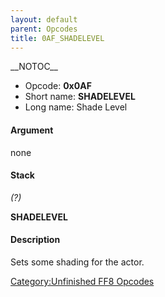 ```yaml
---
layout: default
parent: Opcodes
title: 0AF_SHADELEVEL
---
```


\_\_NOTOC\_\_

-   Opcode: **0x0AF**
-   Short name: **SHADELEVEL**
-   Long name: Shade Level

#### Argument

none

#### Stack

  
*(?)*

**SHADELEVEL**

#### Description

Sets some shading for the actor.

[Category:Unfinished FF8 Opcodes](../../../../Category:Unfinished_FF8_Opcodes.md)
